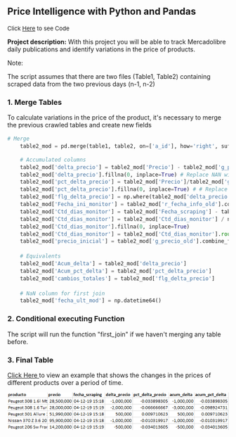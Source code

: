 ## Price Intelligence with Python and Pandas

<p style="font-size:13px">Click <a href="https://github.com/andjimbon/Mercadolibre-Tucarro-Project/blob/master/script-publication-series.ipynb">Here</a> to see Code</p>

**Project description:** With this project you will be able to track Mercadolibre daily publications and identify variations in the price of products.

Note:

The script assumes that there are two files (Table1, Table2) containing scraped data from the two previous days (n-1, n-2)


### 1.  Merge Tables

To calculate variations in the price of the product, it's necessary to merge the previous crawled tables and create new fields

```python
# Merge
    table2_mod = pd.merge(table1, table2, on=['a_id'], how='right', suffixes=('_old', '_new'))
```

```python
    # Accumulated columns
    table2_mod['delta_precio'] = table2_mod['Precio'] - table2_mod['g_precio_old'] # Calculation
    table2_mod['delta_precio'].fillna(0, inplace=True) # Replace NAN with 0
    table2_mod['pct_delta_precio'] = table2_mod['Precio']/table2_mod['g_precio_old'] -1 # Calculation
    table2_mod['pct_delta_precio'].fillna(0, inplace=True) # # Replace NAN with 0
    table2_mod['flg_delta_precio'] = np.where(table2_mod['delta_precio'] != 0, 1,0) # Calculation
    table2_mod['Fecha_ini_monitor'] = table2_mod['r_fecha_info_old'].combine_first(table2_mod['Fecha_scraping']) # Calculation
    table2_mod['Ctd_dias_monitor'] = table2_mod['Fecha_scraping'] - table2_mod['Fecha_ini_monitor'] # Calculation
    table2_mod['Ctd_dias_monitor'] = table2_mod['Ctd_dias_monitor'] / np.timedelta64(1, 'D') # Remove 'days' word from results
    table2_mod['Ctd_dias_monitor'].fillna(0, inplace=True)
    table2_mod['Ctd_dias_monitor'] = table2_mod['Ctd_dias_monitor'].round()
    table2_mod['precio_inicial'] = table2_mod['g_precio_old'].combine_first(table2_mod['Precio']) # Calculation

    # Equivalents
    table2_mod['Acum_delta'] = table2_mod['delta_precio']
    table2_mod['Acum_pct_delta'] = table2_mod['pct_delta_precio']
    table2_mod['cambios_totales'] = table2_mod['flg_delta_precio']

    # NaN column for first join
    table2_mod['fecha_ult_mod'] = np.datetime64()
```

### 2. Conditional executing Function 

The script will run the function "first_join" if we haven't merging any table before. 

### 3. Final Table

[Click Here ](https://www.dropbox.com/s/votc015fn0ajr1m/Base_datos_actualizaciones_ejemplo.xlsx?dl=0) to view an example that shows the changes in the prices of different products over a period of time.

<img src="images/price_var.PNG?raw=true"/>

